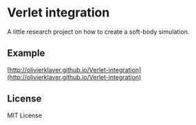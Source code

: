 Verlet integration
==================

A little research project on how to create a soft-body simulation.

## Example
[http://olivierklaver.github.io/Verlet-integration](http://olivierklaver.github.io/Verlet-integration)

## License

MIT License